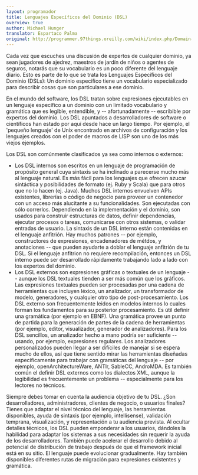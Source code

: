 ```yaml
---
layout: programador
title: Lenguajes Específicos del Dominio (DSL)
overview: true
author: Michael Hunger
translator: Espartaco Palma
original: http://programmer.97things.oreilly.com/wiki/index.php/Domain-Specific_Languages
---
```


Cada vez que escuches una discusión de expertos de cualquier dominio, ya
sean jugadores de ajedrez, maestros de jardín de niños o agentes de
seguros, notarás que su vocabulario es un poco diferente del lenguaje
diario. Esto es parte de lo que se trata los Lenguajes Específicos del
Dominio (DSLs): Un dominio específico tiene un vocabulario especializado
para describir cosas que son particulares a ese dominio.

En el mundo del software, los DSL tratan sobre expresiones ejecutables
en un lenguaje específico a un dominio con un limitado vocabulario y
gramática que es legible, entendible, y -- afortunadamente -- escribible
por expertos del dominio. Los DSL apuntados a desarrolladores de
software o científicos han estado por aquí desde hace un largo tiempo.
Por ejemplo, el 'pequeño lenguaje' de Unix encontrado en archivos de
configuración y los lenguajes creados con el poder de macros de LISP son
uno de los más viejos ejemplos.

Los DSL son comúnmente clasificados ya sea como internos o externos:

- Los DSL internos son escritos en un lenguaje de programación de propósito
general cuya sintaxis se ha inclinado a parecerse mucho más al lenguaje
natural. Es más fácil para los lenguajes que ofrecen azucar sintáctica y
posibilidades de formato (ej. Ruby y Scala) que para otros que no lo hacen
(ej. Java). Muchos DSL internos envuelven APIs existentes, librerías o
código de negocio para proveer un contenedor con un acceso más alucitante
a su funcionalidades. Son ejecutadas con sólo correrlos. Dependiendo en la implementación y el dominio, son usados para construir estructuras de
datos, definir dependencias, ejecutar procesos o tareas, comunicarse con
otros sistemas, o validar entradas de usuario. La sintaxis de un DSL
interno están contenidas en el lenguaje anfitrión. Hay muchos patrones --
por ejemplo, constructores de expresiones, encadenadores de métdos, y
anotaciones -- que pueden ayudarte a doblar el lenguaje anfitrión de tu
DSL. Si el lenguaje anfitrion no requiere recompilación, entonces un DSL
interno puede ser desarrollado rápidamente trabajando lado a lado con
los expertos del dominio.
- Los DSL externos son expresiones gráficas o textuales de un lenguaje --
aunque los DSL textuales tienden a ser más común que los gráficos. Las
expresiones textuales pueden ser procesadas por una cadena de herramientas
que incluyen léxico, un analizador, un transformador de modelo,
generadores, y cualquier otro tipo de post-procesamiento. Los DSL externo
son frecuentemente leidos en modelos internos lo cuales forman los
fundamentos para su posterior procesamiento. Es útil definir una gramática
(por ejemplo en EBNF). Una gramática provee un punto de partida para la
generación de partes de la cadena de herramientas (por ejemplo, editor,
visualizador, generador de analizadores). Para los DSL sencillos, un
analizador hecho a mano podría ser suficiente -- usando, por ejemplo,
expresiones regulares. Los analizadores personalizados pueden llegar a
ser difíciles de manejar si se espera mucho de ellos, así que tiene
sentido mirar las herramientas diseñadas específicamente para trabajar
con gramáticas del lenguaje -- por ejemplo, openArchitectureWare, ANTlr,
SableCC, AndroMDA. Es también común el definir DSL externos como los
dialectos XML, aunque la legibilidad es frecuentemente un problema --
especialmente para los lectores no técnicos.

Siempre debes tomar en cuenta la audiencia objetivo de tu DSL. ¿Son
desarrolladores, administradores, clientes de negocio, o usuarios
finales? Tienes que adaptar el nivel técnico del lenguaje, las
herramientas disponibles, ayuda de sintaxis (por ejemplo, intellisense),
validación temprana, visualización, y representación a tu audiencia
prevista. Al ocultar detalles técnicos, los DSL pueden emponderar a los
usuarios, dándoles la habilidad para adaptar los sistemas a sus
necesidades sin requerir la ayuda de los desarrolladores. También puede
acelerar el desarrollo debido al potencial de distribución de trabajo
después de que el framework inicial está en su sitio. El lenguaje puede
evolucionar gradualmente. Hay también disponibles diferentes rutas de
migración para expresiones existentes y gramática.

